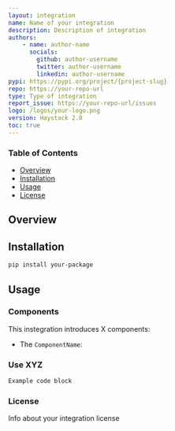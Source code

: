 ```yaml
---
layout: integration
name: Name of your integration
description: Description of integration
authors:
    - name: author-name
      socials:
        github: author-username
        twitter: author-username
        linkedin: author-username
pypi: https://pypi.org/project/{project-slug}
repo: https://your-repo-url
type: Type of integration
report_issue: https://your-repo-url/issues
logo: /logos/your-logo.png
version: Haystack 2.0
toc: true
---
```

### **Table of Contents**
- [Overview](#overview)
- [Installation](#installation)
- [Usage](#usage)
- [License](#license)

## Overview

## Installation

```bash
pip install your-package
```

## Usage
### Components
This instegration introduces X components:

- The `ComponentName`: 
  
### Use XYZ

```python
Example code block
```

### License

Info about your integration license
